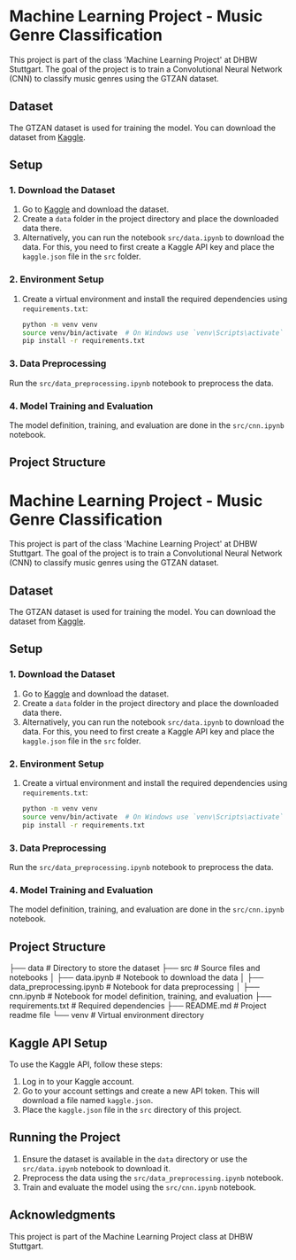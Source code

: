 # Machine Learning Project - Music Genre Classification

This project is part of the class 'Machine Learning Project' at DHBW Stuttgart. The goal of the project is to train a Convolutional Neural Network (CNN) to classify music genres using the GTZAN dataset.

## Dataset

The GTZAN dataset is used for training the model. You can download the dataset from [Kaggle](https://www.kaggle.com/datasets/andradaolteanu/gtzan-dataset-music-genre-classification).

## Setup

### 1. Download the Dataset

1. Go to [Kaggle](https://www.kaggle.com/datasets/andradaolteanu/gtzan-dataset-music-genre-classification) and download the dataset.
2. Create a `data` folder in the project directory and place the downloaded data there.
3. Alternatively, you can run the notebook `src/data.ipynb` to download the data. For this, you need to first create a Kaggle API key and place the `kaggle.json` file in the `src` folder.

### 2. Environment Setup

1. Create a virtual environment and install the required dependencies using `requirements.txt`:
    ```bash
    python -m venv venv
    source venv/bin/activate  # On Windows use `venv\Scripts\activate`
    pip install -r requirements.txt
    ```

### 3. Data Preprocessing

Run the `src/data_preprocessing.ipynb` notebook to preprocess the data.

### 4. Model Training and Evaluation

The model definition, training, and evaluation are done in the `src/cnn.ipynb` notebook.

## Project Structure

# Machine Learning Project - Music Genre Classification

This project is part of the class 'Machine Learning Project' at DHBW Stuttgart. The goal of the project is to train a Convolutional Neural Network (CNN) to classify music genres using the GTZAN dataset.

## Dataset

The GTZAN dataset is used for training the model. You can download the dataset from [Kaggle](https://www.kaggle.com/datasets/andradaolteanu/gtzan-dataset-music-genre-classification).

## Setup

### 1. Download the Dataset

1. Go to [Kaggle](https://www.kaggle.com/datasets/andradaolteanu/gtzan-dataset-music-genre-classification) and download the dataset.
2. Create a `data` folder in the project directory and place the downloaded data there.
3. Alternatively, you can run the notebook `src/data.ipynb` to download the data. For this, you need to first create a Kaggle API key and place the `kaggle.json` file in the `src` folder.

### 2. Environment Setup

1. Create a virtual environment and install the required dependencies using `requirements.txt`:
    ```bash
    python -m venv venv
    source venv/bin/activate  # On Windows use `venv\Scripts\activate`
    pip install -r requirements.txt
    ```

### 3. Data Preprocessing

Run the `src/data_preprocessing.ipynb` notebook to preprocess the data.

### 4. Model Training and Evaluation

The model definition, training, and evaluation are done in the `src/cnn.ipynb` notebook.

## Project Structure
├── data # Directory to store the dataset
├── src # Source files and notebooks
│ ├── data.ipynb # Notebook to download the data
│ ├── data_preprocessing.ipynb # Notebook for data preprocessing
│ ├── cnn.ipynb # Notebook for model definition, training, and evaluation
├── requirements.txt # Required dependencies
├── README.md # Project readme file
└── venv # Virtual environment directory

## Kaggle API Setup

To use the Kaggle API, follow these steps:

1. Log in to your Kaggle account.
2. Go to your account settings and create a new API token. This will download a file named `kaggle.json`.
3. Place the `kaggle.json` file in the `src` directory of this project.

## Running the Project

1. Ensure the dataset is available in the `data` directory or use the `src/data.ipynb` notebook to download it.
2. Preprocess the data using the `src/data_preprocessing.ipynb` notebook.
3. Train and evaluate the model using the `src/cnn.ipynb` notebook.

## Acknowledgments

This project is part of the Machine Learning Project class at DHBW Stuttgart.
